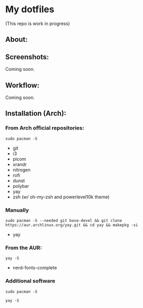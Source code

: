 # My dotfiles
(This repo is work in progress)

## About:


## Screenshots:
Coming soon.

## Workflow:
Coming soon.

## Installation (Arch):
### From Arch official repositories:
```
sudo pacman -S 
```
- git
- i3
- picom
- xrandr
- nitrogen
- rofi
- dunst
- polybar
- yay
- zsh (w/ oh-my-zsh and powerlevel10k theme)
### Manually
```
sudo pacman -S --needed git base-devel && git clone https://aur.archlinux.org/yay.git && cd yay && makepkg -si
```
- yay

### From the AUR:
```
yay -S
```
- nerd-fonts-complete
### Additional software
```
sudo pacman -S 
```
```
yay -S
```
